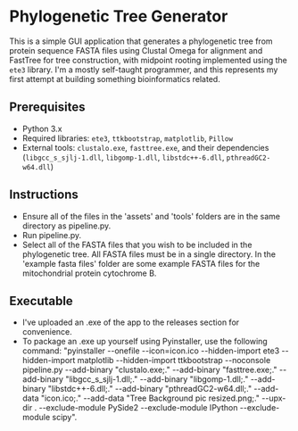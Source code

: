 # Phylogenetic Tree Generator
This is a simple GUI application that generates a phylogenetic tree from protein sequence FASTA files using Clustal Omega for alignment and FastTree for tree construction, with midpoint rooting implemented using the `ete3` library. I'm a mostly self-taught programmer, and this represents my first attempt at building something bioinformatics related.

## Prerequisites
- Python 3.x
- Required libraries: `ete3`, `ttkbootstrap`, `matplotlib`, `Pillow`
- External tools: `clustalo.exe`, `fasttree.exe`, and their dependencies (`libgcc_s_sjlj-1.dll`, `libgomp-1.dll`, `libstdc++-6.dll`, `pthreadGC2-w64.dll`)

## Instructions
- Ensure all of the files in the 'assets' and 'tools' folders are in the same directory as pipeline.py.
- Run pipeline.py.
- Select all of the FASTA files that you wish to be included in the phylogenetic tree. All FASTA files must be in a single directory. In the 'example fasta files' folder are some example FASTA files for the mitochondrial protein cytochrome B. 

## Executable
- I've uploaded an .exe of the app to the releases section for convenience. 
- To package an .exe up yourself using Pyinstaller, use the following command:
  "pyinstaller --onefile  --icon=icon.ico --hidden-import ete3 --hidden-import matplotlib --hidden-import ttkbootstrap --noconsole pipeline.py --add-binary "clustalo.exe;." --add-binary "fasttree.exe;." --add-binary "libgcc_s_sjlj-1.dll;." --add-binary "libgomp-1.dll;." --add-binary "libstdc++-6.dll;." --add-binary "pthreadGC2-w64.dll;." --add-data "icon.ico;." --add-data "Tree Background pic resized.png;." --upx-dir . --exclude-module PySide2 --exclude-module IPython --exclude-module scipy".
